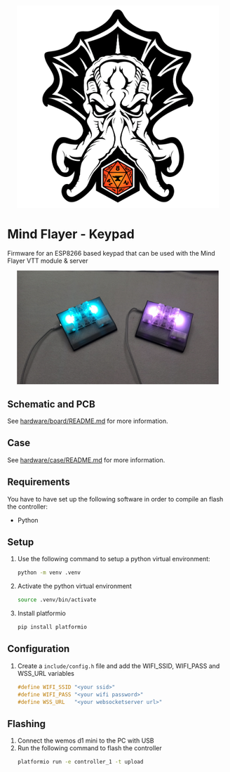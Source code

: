 <div align="center">
<img width="460" src="https://raw.githubusercontent.com/mindflayer-vtt/mindflayer-keypad/main/.github/foundryvtt-mindflayer-logo.png">
</div>

# Mind Flayer - Keypad
Firmware for an ESP8266 based keypad that can be used with the Mind Flayer VTT module &amp; server

<div align="center">
<img width="460" src="https://raw.githubusercontent.com/mindflayer-vtt/mindflayer-keypad/main/.github/keypad.png">
</div>

## Schematic and PCB
See [hardware/board/README.md](https://github.com/mindflayer-vtt/mindflayer-keypad/tree/main/hardware/board) for more information.

## Case
See [hardware/case/README.md](https://github.com/mindflayer-vtt/mindflayer-keypad/tree/main/hardware/case) for more information.

## Requirements
You have to have set up the following software in order to compile an flash the controller:

 - Python

## Setup

1. Use the following command to setup a python virtual environment:
   ```bash
   python -m venv .venv
   ```
2. Activate the python virtual environment
   ```bash
   source .venv/bin/activate
   ```
3. Install platformio
   ```bash
   pip install platformio
   ```

## Configuration

1. Create a `include/config.h` file and add the WIFI_SSID, WIFI_PASS and WSS_URL variables
   ```cpp
   #define WIFI_SSID "<your ssid>"
   #define WIFI_PASS "<your wifi password>"
   #define WSS_URL   "<your websocketserver url>"
   ```

## Flashing

1. Connect the wemos d1 mini to the PC with USB
2. Run the following command to flash the controller
   ```bash
   platformio run -e controller_1 -t upload
   ```
